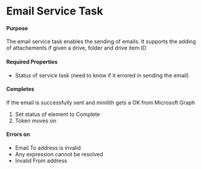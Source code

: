 # Email Service Task

#### Purpose

The email service task enables the sending of emails. It supports the adding of attachements if given a drive, folder and drive item ID

#### Required Properties

- Status of service task (need to know if it errored in sending the email)

#### Completes

If the email is successfully sent and minilith gets a OK from Microsoft Graph

1. Set status of element to Complete
2. Token moves on

#### Errors on

- Email To address is invalid
- Any expression cannot be resolved
- Invalid From address